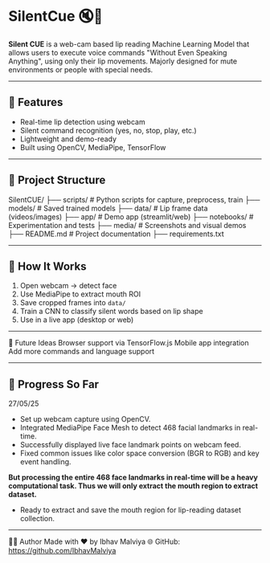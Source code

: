 # SilentCue 🔇🧠

**Silent CUE** is a web-cam based lip reading Machine Learning Model that allows users to execute voice commands "Without Even Speaking Anything", using only their lip movements. Majorly designed for mute environments or people with special needs.

---

## 🚀 Features

- Real-time lip detection using webcam
- Silent command recognition (yes, no, stop, play, etc.)
- Lightweight and demo-ready
- Built using OpenCV, MediaPipe, TensorFlow

---

## 📁 Project Structure
SilentCUE/
├── scripts/ # Python scripts for capture, preprocess, train
├── models/ # Saved trained models
├── data/ # Lip frame data (videos/images)
├── app/ # Demo app (streamlit/web)
├── notebooks/ # Experimentation and tests
├── media/ # Screenshots and visual demos
├── README.md # Project documentation
├── requirements.txt


---

## 🧠 How It Works

1. Open webcam → detect face
2. Use MediaPipe to extract mouth ROI
3. Save cropped frames into `data/`
4. Train a CNN to classify silent words based on lip shape
5. Use in a live app (desktop or web)

---


🔮 Future Ideas
Browser support via TensorFlow.js
Mobile app integration
Add more commands and language support

---
## 🚧 Progress So Far

27/05/25
- Set up webcam capture using OpenCV.
- Integrated MediaPipe Face Mesh to detect 468 facial landmarks in real-time.
- Successfully displayed live face landmark points on webcam feed.
- Fixed common issues like color space conversion (BGR to RGB) and key event handling.

**But processing the entire 468 face landmarks in real-time will be a heavy computational task. Thus we will only extract the mouth region to extract dataset.**
- Ready to extract and save the mouth region for lip-reading dataset collection.




---


🧑‍💻 Author
Made with ❤️ by Ibhav Malviya
🌐 GitHub: https://github.com/IbhavMalviya

